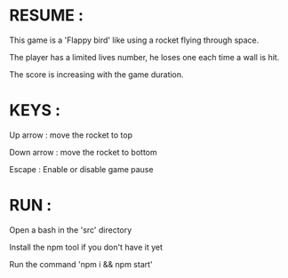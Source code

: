 # RESUME : 


This game is a 'Flappy bird' like using a rocket flying through space.

The player has a limited lives number, he loses one each time a wall is hit. 

The score is increasing with the game duration.




# KEYS : 


Up arrow : move the rocket to top

Down arrow : move the rocket to bottom

Escape : Enable or disable game pause




# RUN :


Open a bash in the 'src' directory

Install the npm tool if you don't have it yet

Run the command 'npm i && npm start'
